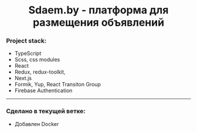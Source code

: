 <h1 align="center">Sdaem.by - платформа для размещения объявлений</h1>

### Project stack:

- TypeScript
- Scss, css modules
- React
- Redux, redux-toolkit,
- Next.js
- Formik, Yup, React Transiton Group
- Firebase Authentication

---

### Cделано в текущей ветке:

- Добавлен Docker
